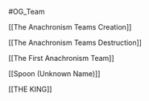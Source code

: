 #OG_Team 


[[The Anachronism Teams Creation]]

[[The Anachronism Teams Destruction]]

[[The First Anachronism Team]]


[[Spoon (Unknown Name)]]



[[THE KING]]